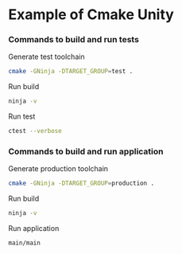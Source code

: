 # Example of Cmake Unity

### Commands to build and run tests

Generate test toolchain
```sh
cmake -GNinja -DTARGET_GROUP=test .
```
Run build
```sh
ninja -v
```
Run test
```sh
ctest --verbose
```

### Commands to build and run application

Generate production toolchain
```sh
cmake -GNinja -DTARGET_GROUP=production .
```
Run build
```sh
ninja -v
```
Run application
```sh
main/main
```
